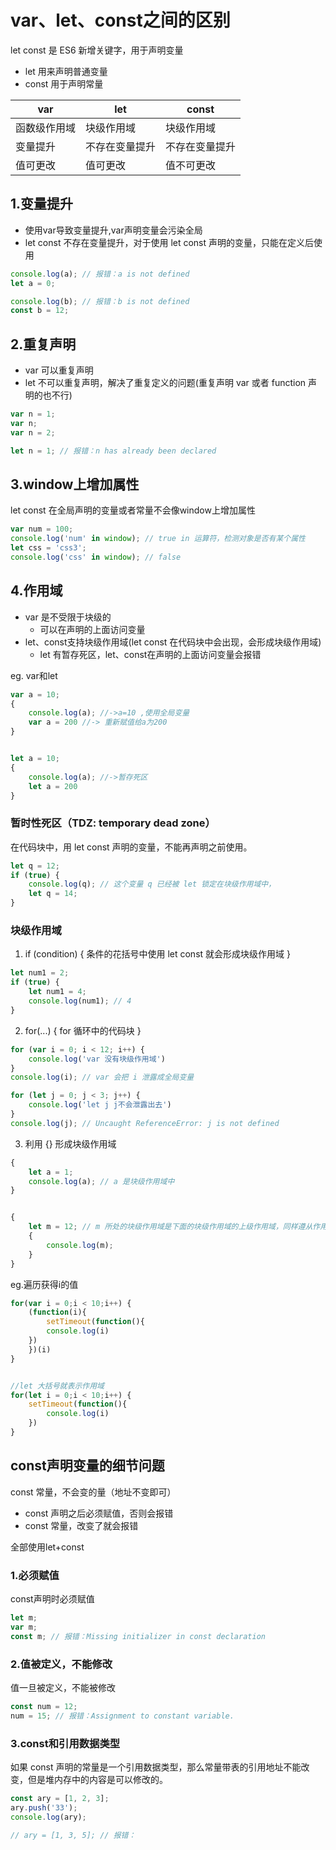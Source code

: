 # var、let、const之间的区别
let const 是 ES6 新增关键字，用于声明变量

- let 用来声明普通变量
- const 用于声明常量

|  var | let  |  const |
|---|---|---|
| 函数级作用域  |  块级作用域 | 块级作用域  |
|  变量提升 | 不存在变量提升  |  不存在变量提升 |
|  值可更改 |  值可更改 |  值不可更改 |

## 1.变量提升
- 使用var导致变量提升,var声明变量会污染全局
- let const 不存在变量提升，对于使用 let const 声明的变量，只能在定义后使用
```js
console.log(a); // 报错：a is not defined
let a = 0;

console.log(b); // 报错：b is not defined
const b = 12;
```

## 2.重复声明
- var 可以重复声明
- let 不可以重复声明，解决了重复定义的问题(重复声明 var 或者 function 声明的也不行)
```js
var n = 1;
var n;
var n = 2;

let n = 1; // 报错：n has already been declared
```

## 3.window上增加属性
let const 在全局声明的变量或者常量不会像window上增加属性

```js
var num = 100;
console.log('num' in window); // true in 运算符，检测对象是否有某个属性
let css = 'css3';
console.log('css' in window); // false
```


## 4.作用域
- var 是不受限于块级的
    - 可以在声明的上面访问变量
- let、const支持块级作用域(let const 在代码块中会出现，会形成块级作用域)
    - let 有暂存死区，let、const在声明的上面访问变量会报错

eg. var和let
```js
var a = 10;
{
    console.log(a); //->a=10 ,使用全局变量
    var a = 200 //-> 重新赋值给a为200
}


let a = 10;
{
    console.log(a); //->暂存死区
    let a = 200 
}

```


### 暂时性死区（TDZ: temporary dead zone）

在代码块中，用 let const 声明的变量，不能再声明之前使用。
```js
let q = 12;
if (true) {
	console.log(q); // 这个变量 q 已经被 let 锁定在块级作用域中，
	let q = 14;
}
```

### 块级作用域
1. if (condition) { 条件的花括号中使用 let const 就会形成块级作用域 }
```js
let num1 = 2;
if (true) {
	let num1 = 4;
	console.log(num1); // 4
}
```

2. for(...) { for 循环中的代码块 }
```js
for (var i = 0; i < 12; i++) {
	console.log('var 没有块级作用域')
}
console.log(i); // var 会把 i 泄露成全局变量

for (let j = 0; j < 3; j++) {
	console.log('let j j不会泄露出去')
}
console.log(j); // Uncaught ReferenceError: j is not defined
```

3. 利用 {} 形成块级作用域
```js
{
	let a = 1;
	console.log(a); // a 是块级作用域中
}


{
	let m = 12; // m 所处的块级作用域是下面的块级作用域的上级作用域，同样遵从作用域链的查找规则
	{
		console.log(m);
	}
}
```
eg.遍历获得i的值
```js
for(var i = 0;i < 10;i++) {
    (function(i){
        setTimeout(function(){
        console.log(i)
    })
    })(i)
}


//let 大括号就表示作用域
for(let i = 0;i < 10;i++) {
    setTimeout(function(){
        console.log(i)
    })
}

```

## const声明变量的细节问题
const 常量，不会变的量（地址不变即可）
- const 声明之后必须赋值，否则会报错 
- const 常量，改变了就会报错

全部使用let+const

### 1.必须赋值
const声明时必须赋值
```js
let m;
var m;
const m; // 报错：Missing initializer in const declaration
```

### 2.值被定义，不能修改
值一旦被定义，不能被修改
```js
const num = 12;
num = 15; // 报错：Assignment to constant variable.
```

### 3.const和引用数据类型
如果 const 声明的常量是一个引用数据类型，那么常量带表的引用地址不能改变，但是堆内存中的内容是可以修改的。

```js
const ary = [1, 2, 3];
ary.push('33');
console.log(ary);

// ary = [1, 3, 5]; // 报错：
```
